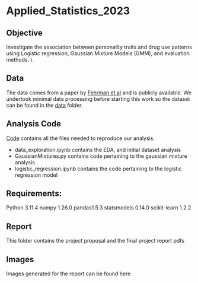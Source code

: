 # Applied_Statistics_2023

## Objective

Investigate the association between personality traits and drug use patterns using Logistic regression, Gaussian Mixture Models (GMM), and evaluation methods. \\

## Data

The data comes from a paper by [Fehrman et al](https://archive.ics.uci.edu/dataset/373/drug+consumption+quantified) and is publicly available. We undertook minimal data processing before starting this work so the dataset can be found in the [data](https://github.com/Xannadoo/Applied_Statistics_2023/tree/main/data) folder.

## Analysis Code

[Code](https://github.com/Xannadoo/Applied_Statistics_2023/tree/main/code) contains all the files needed to reproduce our analysis.
- data_exploration.ipynb contains the EDA, and initial dataset analysis
- GaussianMixtures.py contains code pertaining to the gaussian mixture analysis
- logistic_regression.ipynb contains the code pertaining to the logistic regression model

## Requirements:

Python 3.11.4
numpy 1.26.0
pandas1.5.3
statsmodels 0.14.0
scikit-learn 1.2.2

## Report

This folder contains the project proposal and the final project report pdfs

## Images

Images generated for the report can be found here

